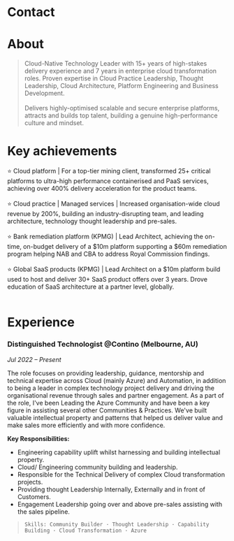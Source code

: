 # Contact 


# About

> Cloud-Native Technology Leader with 15+ years of high-stakes delivery experience and 7 years in enterprise cloud transformation roles. Proven expertise in Cloud Practice Leadership, Thought Leadership, Cloud Architecture, Platform Engineering and Business Development.
> <br/><br/>
> Delivers highly-optimised scalable and secure enterprise platforms, attracts and builds top talent, building a genuine high-performance culture and mindset.

# Key achievements

⭐ Cloud platform | For a top-tier mining client, transformed 25+ critical platforms to ultra-high performance containerised and PaaS services, achieving over 400% delivery acceleration for the product teams. <br/><br/>
⭐ Cloud practice | Managed services | Increased organisation-wide cloud revenue by 200%, building an industry-disrupting team, and leading architecture, technology thought leadership and pre-sales.<br/><br/>
⭐ Bank remediation platform (KPMG) | Lead Architect, achieving the on-time, on-budget delivery of a $10m platform supporting a $60m remediation program helping NAB and CBA to address Royal Commission findings.<br/><br/>
⭐ Global SaaS products (KPMG) | Lead Architect on a $10m platform build used to host and deliver 30+ SaaS product offers over 3 years. Drove education of SaaS architecture at a partner level, globally.<br/><br/>

# Experience

### Distinguished Technologist @Contino (Melbourne, AU)
_Jul 2022 – Present_

The role focuses on providing leadership, guidance, mentorship and technical expertise across Cloud (mainly Azure) and Automation, in addition to being a leader in complex technology project delivery and driving the organisational revenue through sales and partner engagement. 
As a part of the role, I've been Leading the Azure Community and have been a key figure in assisting several other Communities & Practices. We've built valuable intellectual property and patterns that helped us deliver value and make sales more efficiently and with more confidence.

**Key Responsibilities:**

- Engineering capability uplift whilst harnessing and building intellectual property.
- Cloud/ Engineering community building and leadership.
- Responsible for the Technical Delivery of complex Cloud transformation projects. 
- Providing thought Leadership Internally, Externally and in front of Customers. 
- Engagement Leadership going over and above pre-sales assisting with the sales pipeline.

> `Skills: Community Builder · Thought Leadership · Capability Building · Cloud Transformation · Azure`
